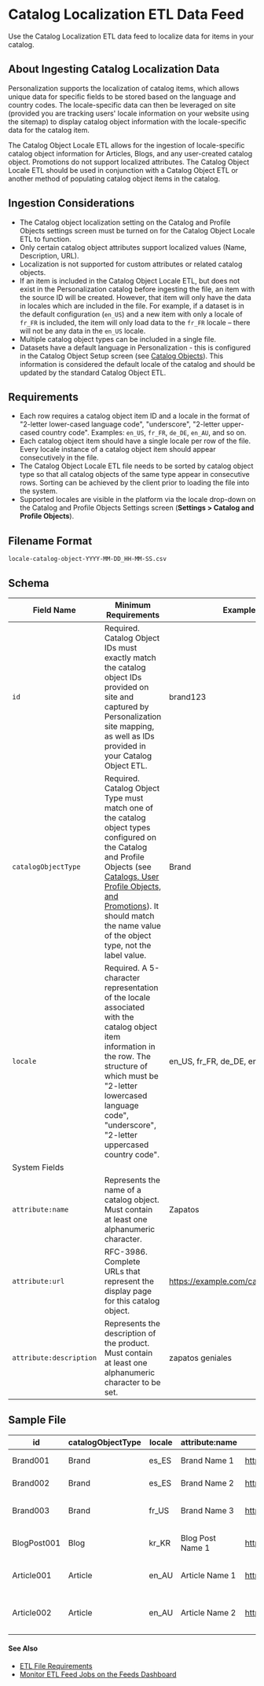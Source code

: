 

# Catalog Localization ETL Data Feed

Use the Catalog Localization ETL data feed to localize data for items in your
catalog.

## About Ingesting Catalog Localization Data

Personalization supports the localization of catalog items, which allows
unique data for specific fields to be stored based on the language and country
codes. The locale-specific data can then be leveraged on site (provided you
are tracking users' locale information on your website using the sitemap) to
display catalog object information with the locale-specific data for the
catalog item.

The Catalog Object Locale ETL allows for the ingestion of locale-specific
catalog object information for Articles, Blogs, and any user-created catalog
object. Promotions do not support localized attributes. The Catalog Object
Locale ETL should be used in conjunction with a Catalog Object ETL or another
method of populating catalog object items in the catalog.

## Ingestion Considerations

  * The Catalog object localization setting on the Catalog and Profile Objects settings screen must be turned on for the Catalog Object Locale ETL to function.
  * Only certain catalog object attributes support localized values (Name, Description, URL).
  * Localization is not supported for custom attributes or related catalog objects.
  * If an item is included in the Catalog Object Locale ETL, but does not exist in the Personalization catalog before ingesting the file, an item with the source ID will be created. However, that item will only have the data in locales which are included in the file. For example, if a dataset is in the default configuration (`en_US`) and a new item with only a locale of `fr_FR` is included, the item will only load data to the `fr_FR` locale – there will not be any data in the `en_US` locale.
  * Multiple catalog object types can be included in a single file.
  * Datasets have a default language in Personalization - this is configured in the Catalog Object Setup screen (see [Catalog Objects](https://help.salesforce.com/s/articleView?id=sf.mc_pers_catalog_object.htm&language=en_US&type=5 "Catalog objects and their relationships define the structure of your catalog. Personalization uses catalog objects to interpret and understand customer engagement and affinities. Examples of catalog objects include products, articles, blog posts, categories, brands, styles, and features. Personalization includes several built-in catalog objects, and you can create custom ones to meet your specific needs.")). This information is considered the default locale of the catalog and should be updated by the standard Catalog Object ETL. 

## Requirements

  * Each row requires a catalog object item ID and a locale in the format of "2-letter lower-cased language code", "underscore", "2-letter upper-cased country code". Examples: `en_US`, `fr_FR`, `de_DE`, `en_AU`, and so on. 
  * Each catalog object item should have a single locale per row of the file. Every locale instance of a catalog object item should appear consecutively in the file.
  * The Catalog Object Locale ETL file needs to be sorted by catalog object type so that all catalog objects of the same type appear in consecutive rows. Sorting can be achieved by the client prior to loading the file into the system.
  * Supported locales are visible in the platform via the locale drop-down on the Catalog and Profile Objects Settings screen (**Settings > Catalog and Profile Objects**). 

## Filename Format

`locale-catalog-object-YYYY-MM-DD_HH-MM-SS.csv`

## Schema

Field Name  |  Minimum Requirements  |  Example Values  |  Max Length  |  Personalization Data Type   
---|---|---|---|---  
`id` | Required. Catalog Object IDs must exactly match the catalog object IDs provided on site and captured by Personalization site mapping, as well as IDs provided in your Catalog Object ETL. | brand123 | 255 | String  
`catalogObjectType` | Required. Catalog Object Type must match one of the catalog object types configured on the Catalog and Profile Objects (see [Catalogs, User Profile Objects, and Promotions](https://help.salesforce.com/s/articleView?id=sf.mc_pers_catalog_profile.htm&language=en_US&type=5 "Catalogs are collections of organized and related items that customers can purchase, view, or interact with.")). It should match the name value of the object type, not the label value. | Brand |  |   
`locale` | Required. A 5-character representation of the locale associated with the catalog object item information in the row. The structure of which must be "2-letter lowercased language code", "underscore", "2-letter uppercased country code". | en_US, fr_FR, de_DE, en_AU | 5 | String  
System Fields |  |  |  |   
`attribute:name` | Represents the name of a catalog object. Must contain at least one alphanumeric character. | Zapatos | 1023 | String  
`attribute:url` | RFC-3986. Complete URLs that represent the display page for this catalog object. | https://example.com/categories/zapatos.html | 1023 | String  
`attribute:description` | Represents the description of the product. Must contain at least one alphanumeric character to be set. | zapatos geniales | 250 | String  
  
## Sample File

id  | catalogObjectType  | locale  | attribute:name  |  attribute:url  | attribute:description   
---|---|---|---|---|---  
Brand001  |  Brand  |  es_ES  |  Brand Name 1  |  http://www.sample.com/brandName1  |  Really nice brand for athletic apparel   
Brand002  |  Brand  |  es_ES  |  Brand Name 2  |  http://www.sample.com/brandName2  |  Luxury brand for fancy occasions   
Brand003  |  Brand  |  fr_US  |  Brand Name 3  |  http://www.sample.com/brandName3  |  Comfortable work-wear for the toughest jobs   
BlogPost001  |  Blog  |  kr_KR  |  Blog Post Name 1  |  http://www.sample.com/BlogPost1  |  Impact of remote work in the work place   
Article001  |  Article  |  en_AU  |  Article Name 1  |  http://www.sample.com/Article1  |  Go-to guide for what luxury looks like in the modern age   
Article002  |  Article  |  en_AU  |  Article Name 2  |  http://www.sample.com/Article2  |  How to dress up athletic wear for your work from home meetings.   
  
#### See Also

  * [ETL File Requirements](https://help.salesforce.com/s/articleView?id=sf.mc_pers_etl_file_requirements.htm&language=en_US&type=5 "ETL files contain entries such as users, products, subscription list members, promotions, transactions, and more. These files must be in a CSV format and can be encrypted or compressed. The file formats must follow the explicit schema requirements for each ETL data feed. Typically, you upload ETL files automatically using the SFTP site, but you can also manually upload a file.")
  * [Monitor ETL Feed Jobs on the Feeds Dashboard](https://help.salesforce.com/s/articleView?id=sf.mc_pers_etl_feeds_dashboard.htm&language=en_US&type=5 "The Feeds Dashboard provides details about ETL feed jobs.")

